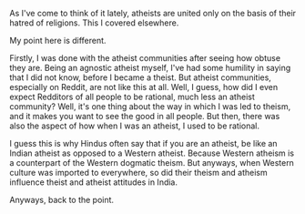 

As I've come to think of it lately, atheists are united only on the basis
of their hatred of religions. This I covered elsewhere.

My point here is different.

Firstly, I was done with the atheist communities after seeing how obtuse
they are. Being an agnostic atheist myself, I've had some humility in saying
that I did not know, before I became a theist. But atheist communities,
especially on Reddit, are not like this at all. Well, I guess, how did I even
expect Redditors of all people to be rational, much less an atheist community?
Well, it's one thing about the way in which I was led to theism, and it makes
you want to see the good in all people. But then, there was also the aspect of
how when I was an atheist, I used to be rational.

I guess this is why Hindus often say that if you are an atheist, be like an
Indian atheist as opposed to a Western atheist. Because Western atheism is a
counterpart of the Western dogmatic theism. But anyways, when Western culture
was imported to everywhere, so did their theism and atheism influence theist
and atheist attitudes in India.

Anyways, back to the point.







